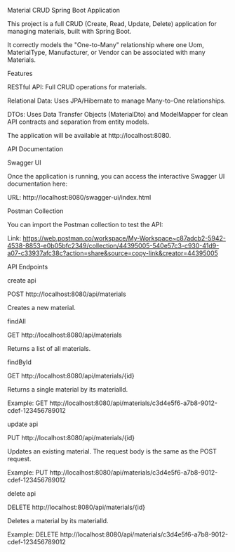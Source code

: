 Material CRUD Spring Boot Application

This project is a full CRUD (Create, Read, Update, Delete) application for managing materials, built with Spring Boot.

It correctly models the "One-to-Many" relationship where one Uom, MaterialType, Manufacturer, or Vendor can be associated with many Materials.

Features

RESTful API: Full CRUD operations for materials.

Relational Data: Uses JPA/Hibernate to manage Many-to-One relationships.

DTOs: Uses Data Transfer Objects (MaterialDto) and ModelMapper for clean API contracts and separation from entity models.

The application will be available at http://localhost:8080.

API Documentation

Swagger UI

Once the application is running, you can access the interactive Swagger UI documentation here:

URL: http://localhost:8080/swagger-ui/index.html

Postman Collection

You can import the Postman collection to test the API:

Link: https://web.postman.co/workspace/My-Workspace~c87adcb2-5942-4538-8853-e0b05bfc2349/collection/44395005-540e57c3-c930-41d9-a07-c33937afc38c?action=share&source=copy-link&creator=44395005

API Endpoints

create api

POST http://localhost:8080/api/materials

Creates a new material.

findAll

GET http://localhost:8080/api/materials

Returns a list of all materials.

findById

GET http://localhost:8080/api/materials/{id}

Returns a single material by its materialld.

Example: GET http://localhost:8080/api/materials/c3d4e5f6-a7b8-9012-cdef-123456789012

update api

PUT http://localhost:8080/api/materials/{id}

Updates an existing material. The request body is the same as the POST request.

Example: PUT http://localhost:8080/api/materials/c3d4e5f6-a7b8-9012-cdef-123456789012

delete api

DELETE http://localhost:8080/api/materials/{id}

Deletes a material by its materialld.

Example: DELETE http://localhost:8080/api/materials/c3d4e5f6-a7b8-9012-cdef-123456789012
